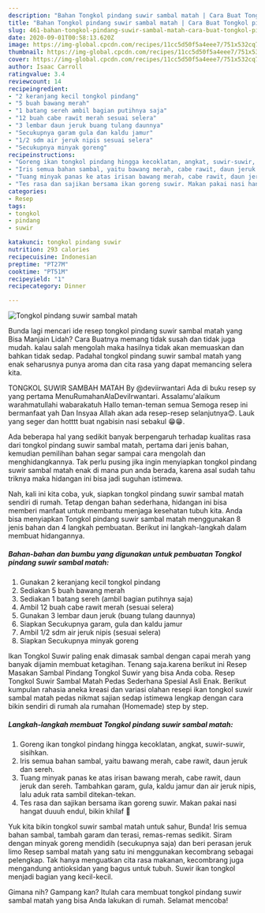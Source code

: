 ```yaml
---
description: "Bahan Tongkol pindang suwir sambal matah | Cara Buat Tongkol pindang suwir sambal matah Yang Enak dan Simpel"
title: "Bahan Tongkol pindang suwir sambal matah | Cara Buat Tongkol pindang suwir sambal matah Yang Enak dan Simpel"
slug: 461-bahan-tongkol-pindang-suwir-sambal-matah-cara-buat-tongkol-pindang-suwir-sambal-matah-yang-enak-dan-simpel
date: 2020-09-01T00:58:13.620Z
image: https://img-global.cpcdn.com/recipes/11cc5d50f5a4eee7/751x532cq70/tongkol-pindang-suwir-sambal-matah-foto-resep-utama.jpg
thumbnail: https://img-global.cpcdn.com/recipes/11cc5d50f5a4eee7/751x532cq70/tongkol-pindang-suwir-sambal-matah-foto-resep-utama.jpg
cover: https://img-global.cpcdn.com/recipes/11cc5d50f5a4eee7/751x532cq70/tongkol-pindang-suwir-sambal-matah-foto-resep-utama.jpg
author: Isaac Carroll
ratingvalue: 3.4
reviewcount: 14
recipeingredient:
- "2 keranjang kecil tongkol pindang"
- "5 buah bawang merah"
- "1 batang sereh ambil bagian putihnya saja"
- "12 buah cabe rawit merah sesuai selera"
- "3 lembar daun jeruk buang tulang daunnya"
- "Secukupnya garam gula dan kaldu jamur"
- "1/2 sdm air jeruk nipis sesuai selera"
- "Secukupnya minyak goreng"
recipeinstructions:
- "Goreng ikan tongkol pindang hingga kecoklatan, angkat, suwir-suwir, sisihkan."
- "Iris semua bahan sambal, yaitu bawang merah, cabe rawit, daun jeruk dan sereh."
- "Tuang minyak panas ke atas irisan bawang merah, cabe rawit, daun jeruk dan sereh. Tambahkan garam, gula, kaldu jamur dan air jeruk nipis, lalu aduk rata sambil ditekan-tekan."
- "Tes rasa dan sajikan bersama ikan goreng suwir. Makan pakai nasi hangat duuuh endul, bikin khilaf 🤤"
categories:
- Resep
tags:
- tongkol
- pindang
- suwir

katakunci: tongkol pindang suwir 
nutrition: 293 calories
recipecuisine: Indonesian
preptime: "PT27M"
cooktime: "PT51M"
recipeyield: "1"
recipecategory: Dinner

---
```



![Tongkol pindang suwir sambal matah](https://img-global.cpcdn.com/recipes/11cc5d50f5a4eee7/751x532cq70/tongkol-pindang-suwir-sambal-matah-foto-resep-utama.jpg)

Bunda lagi mencari ide resep tongkol pindang suwir sambal matah yang Bisa Manjain Lidah? Cara Buatnya memang tidak susah dan tidak juga mudah. kalau salah mengolah maka hasilnya tidak akan memuaskan dan bahkan tidak sedap. Padahal tongkol pindang suwir sambal matah yang enak seharusnya punya aroma dan cita rasa yang dapat memancing selera kita.

TONGKOL SUWIR SAMBAH MATAH By @deviirwantari Ada di buku resep sy yang pertama MenuRumahanAlaDeviIrwantari. Assalamu&#39;alaikum warahmatullahi wabarakatuh Hallo teman-teman semua Semoga resep ini bermanfaat yah Dan Insyaa Allah akan ada resep-resep selanjutnya😊. Lauk yang seger dan hotttt buat ngabisin nasi sebakul 😁😁.

Ada beberapa hal yang sedikit banyak berpengaruh terhadap kualitas rasa dari tongkol pindang suwir sambal matah, pertama dari jenis bahan, kemudian pemilihan bahan segar sampai cara mengolah dan menghidangkannya. Tak perlu pusing jika ingin menyiapkan tongkol pindang suwir sambal matah enak di mana pun anda berada, karena asal sudah tahu triknya maka hidangan ini bisa jadi suguhan istimewa.


Nah, kali ini kita coba, yuk, siapkan tongkol pindang suwir sambal matah sendiri di rumah. Tetap dengan bahan sederhana, hidangan ini bisa memberi manfaat untuk membantu menjaga kesehatan tubuh kita. Anda bisa menyiapkan Tongkol pindang suwir sambal matah menggunakan 8 jenis bahan dan 4 langkah pembuatan. Berikut ini langkah-langkah dalam membuat hidangannya.

<!--inarticleads1-->

##### Bahan-bahan dan bumbu yang digunakan untuk pembuatan Tongkol pindang suwir sambal matah:

1. Gunakan 2 keranjang kecil tongkol pindang
1. Sediakan 5 buah bawang merah
1. Sediakan 1 batang sereh (ambil bagian putihnya saja)
1. Ambil 12 buah cabe rawit merah (sesuai selera)
1. Gunakan 3 lembar daun jeruk (buang tulang daunnya)
1. Siapkan Secukupnya garam, gula dan kaldu jamur
1. Ambil 1/2 sdm air jeruk nipis (sesuai selera)
1. Siapkan Secukupnya minyak goreng


Ikan Tongkol Suwir paling enak dimasak sambal dengan capai merah yang banyak dijamin membuat ketagihan. Tenang saja.karena berikut ini Resep Masakan Sambal Pindang Tongkol Suwir yang bisa Anda coba. Resep Tongkol Suwir Sambal Matah Pedas Sederhana Spesial Asli Enak. Berikut kumpulan rahasia aneka kreasi dan variasi olahan resepi ikan tongkol suwir sambal matah pedas nikmat sajian sedap istimewa lengkap dengan cara bikin sendiri di rumah ala rumahan (Homemade) step by step. 

<!--inarticleads2-->

##### Langkah-langkah membuat Tongkol pindang suwir sambal matah:

1. Goreng ikan tongkol pindang hingga kecoklatan, angkat, suwir-suwir, sisihkan.
1. Iris semua bahan sambal, yaitu bawang merah, cabe rawit, daun jeruk dan sereh.
1. Tuang minyak panas ke atas irisan bawang merah, cabe rawit, daun jeruk dan sereh. Tambahkan garam, gula, kaldu jamur dan air jeruk nipis, lalu aduk rata sambil ditekan-tekan.
1. Tes rasa dan sajikan bersama ikan goreng suwir. Makan pakai nasi hangat duuuh endul, bikin khilaf 🤤


Yuk kita bikin tongkol suwir sambal matah untuk sahur, Bunda! Iris semua bahan sambal, tambah garam dan terasi, remas-remas sedikit. Siram dengan minyak goreng mendidih (secukupnya saja) dan beri perasan jeruk limo Resep sambal matah yang satu ini menggunakan kecombrang sebagai pelengkap. Tak hanya menguatkan cita rasa makanan, kecombrang juga mengandung antioksidan yang bagus untuk tubuh. Suwir ikan tongkol menjadi bagian yang kecil-kecil. 

Gimana nih? Gampang kan? Itulah cara membuat tongkol pindang suwir sambal matah yang bisa Anda lakukan di rumah. Selamat mencoba!
